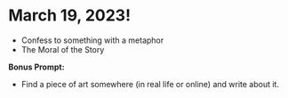 # March 19, 2023!
- Confess to something with a metaphor
- The Moral of the Story

**Bonus Prompt:**
- Find a piece of art somewhere (in real life or online) and write about it.
